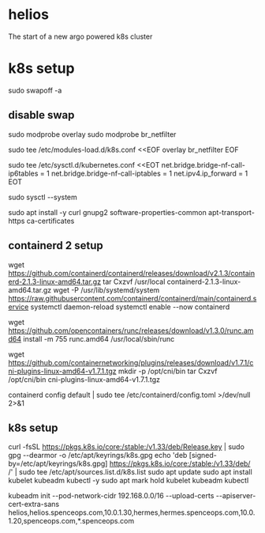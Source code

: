 # helios
The start of a new argo powered k8s cluster

# k8s setup
sudo swapoff -a
## disable swap

sudo modprobe overlay
sudo modprobe br_netfilter

sudo tee /etc/modules-load.d/k8s.conf <<EOF
overlay
br_netfilter
EOF

sudo tee /etc/sysctl.d/kubernetes.conf <<EOT
net.bridge.bridge-nf-call-ip6tables = 1
net.bridge.bridge-nf-call-iptables = 1
net.ipv4.ip_forward = 1
EOT

sudo sysctl --system

sudo apt install -y curl gnupg2 software-properties-common apt-transport-https ca-certificates

## containerd 2 setup

wget https://github.com/containerd/containerd/releases/download/v2.1.3/containerd-2.1.3-linux-amd64.tar.gz
tar Cxzvf /usr/local containerd-2.1.3-linux-amd64.tar.gz
wget  -P /usr/lib/systemd/system https://raw.githubusercontent.com/containerd/containerd/main/containerd.service
systemctl daemon-reload
systemctl enable --now containerd

wget https://github.com/opencontainers/runc/releases/download/v1.3.0/runc.amd64
install -m 755 runc.amd64 /usr/local/sbin/runc

wget https://github.com/containernetworking/plugins/releases/download/v1.7.1/cni-plugins-linux-amd64-v1.7.1.tgz
mkdir -p /opt/cni/bin
tar Cxzvf /opt/cni/bin cni-plugins-linux-amd64-v1.7.1.tgz

containerd config default | sudo tee /etc/containerd/config.toml >/dev/null 2>&1

## k8s setup

curl -fsSL https://pkgs.k8s.io/core:/stable:/v1.33/deb/Release.key | sudo gpg --dearmor -o /etc/apt/keyrings/k8s.gpg
echo 'deb [signed-by=/etc/apt/keyrings/k8s.gpg] https://pkgs.k8s.io/core:/stable:/v1.33/deb/ /' | sudo tee /etc/apt/sources.list.d/k8s.list
sudo apt update
sudo apt install kubelet kubeadm kubectl -y
sudo apt mark hold kubelet kubeadm kubectl

kubeadm init --pod-network-cidr 192.168.0.0/16 --upload-certs --apiserver-cert-extra-sans helios,helios.spenceops.com,10.0.1.30,hermes,hermes.spenceops.com,10.0.1.20,spenceops.com,*.spenceops.com